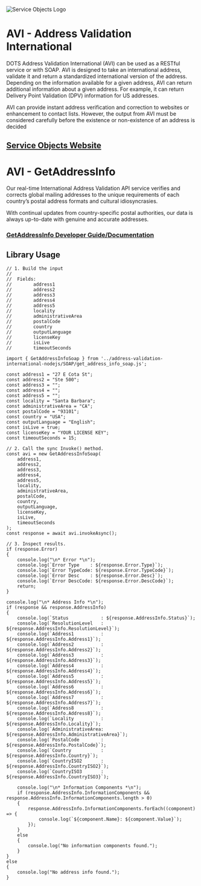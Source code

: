 ﻿![Service Objects Logo](https://www.serviceobjects.com/wp-content/uploads/2021/05/SO-Logo-with-TM.gif "Service Objects Logo")

# AVI - Address Validation International

DOTS Address Validation International (AVI) can be used as a RESTful service or with SOAP. AVI is designed to take an international address, validate it and return a standardized international version of the address. Depending on the information available for a given address, AVI can return additional information about a given address. For example, it can return Delivery Point Validation (DPV) information for US addresses.

AVI can provide instant address verification and correction to websites or enhancement to contact lists. However, the output from AVI must be considered carefully before the existence or non-existence of an address is decided

## [Service Objects Website](https://serviceobjects.com)

# AVI - GetAddressInfo

Our real-time International Address Validation API service verifies and corrects global mailing addresses to the unique requirements of each country’s postal address formats and cultural idiosyncrasies. 

With continual updates from country-specific postal authorities, our data is always up-to-date with genuine and accurate addresses.

### [GetAddressInfo Developer Guide/Documentation](https://www.serviceobjects.com/docs/dots-address-validation-international/avi-operations/avi-getaddressinfo-recommended/)

## Library Usage

```
// 1. Build the input
//
//  Fields:
//        address1
//        address2
//        address3
//        address4
//        address5
//        locality
//        administrativeArea
//        postalCode
//        country
//        outputLanguage 
//        licenseKey
//        isLive
//        timeoutSeconds

import { GetAddressInfoSoap } from '../address-validation-international-nodejs/SOAP/get_address_info_soap.js';

const address1 = "27 E Cota St";
const address2 = "Ste 500";
const address3 = "";
const address4 = "";
const address5 = "";
const locality = "Santa Barbara";
const administrativeArea = "CA";
const postalCode = "93101";
const country = "USA";
const outputLanguage = "English";
const isLive = true;
const licenseKey = "YOUR LICENSE KEY";
const timeoutSeconds = 15;

// 2. Call the sync Invoke() method.
const avi = new GetAddressInfoSoap(
    address1,
    address2,
    address3,
    address4,
    address5,
    locality,
    administrativeArea,
    postalCode,
    country,
    outputLanguage,
    licenseKey,
    isLive,
    timeoutSeconds
);
const response = await avi.invokeAsync();

// 3. Inspect results.
if (response.Error) 
{
    console.log("\n* Error *\n");
    console.log(`Error Type    : ${response.Error.Type}`);
    console.log(`Error TypeCode: ${response.Error.TypeCode}`);
    console.log(`Error Desc    : ${response.Error.Desc}`);
    console.log(`Error DescCode: ${response.Error.DescCode}`);
    return;
}

console.log("\n* Address Info *\n");
if (response && response.AddressInfo) 
{
    console.log(`Status            : ${response.AddressInfo.Status}`);
    console.log(`ResolutionLevel   : ${response.AddressInfo.ResolutionLevel}`);
    console.log(`Address1          : ${response.AddressInfo.Address1}`);
    console.log(`Address2          : ${response.AddressInfo.Address2}`);
    console.log(`Address3          : ${response.AddressInfo.Address3}`);
    console.log(`Address4          : ${response.AddressInfo.Address4}`);
    console.log(`Address5          : ${response.AddressInfo.Address5}`);
    console.log(`Address6          : ${response.AddressInfo.Address6}`);
    console.log(`Address7          : ${response.AddressInfo.Address7}`);
    console.log(`Address8          : ${response.AddressInfo.Address8}`);
    console.log(`Locality          : ${response.AddressInfo.Locality}`);
    console.log(`AdministrativeArea: ${response.AddressInfo.AdministrativeArea}`);
    console.log(`PostalCode        : ${response.AddressInfo.PostalCode}`);
    console.log(`Country           : ${response.AddressInfo.Country}`);
    console.log(`CountryISO2       : ${response.AddressInfo.CountryISO2}`);
    console.log(`CountryISO3       : ${response.AddressInfo.CountryISO3}`);

    console.log("\n* Information Components *\n");
    if (response.AddressInfo.InformationComponents && response.AddressInfo.InformationComponents.length > 0)
    {
        response.AddressInfo.InformationComponents.forEach((component) => {
            console.log(`${component.Name}: ${component.Value}`);
        });
    }
    else
    {
        console.log("No information components found.");
    }
} 
else
{
    console.log("No address info found.");
}
```
